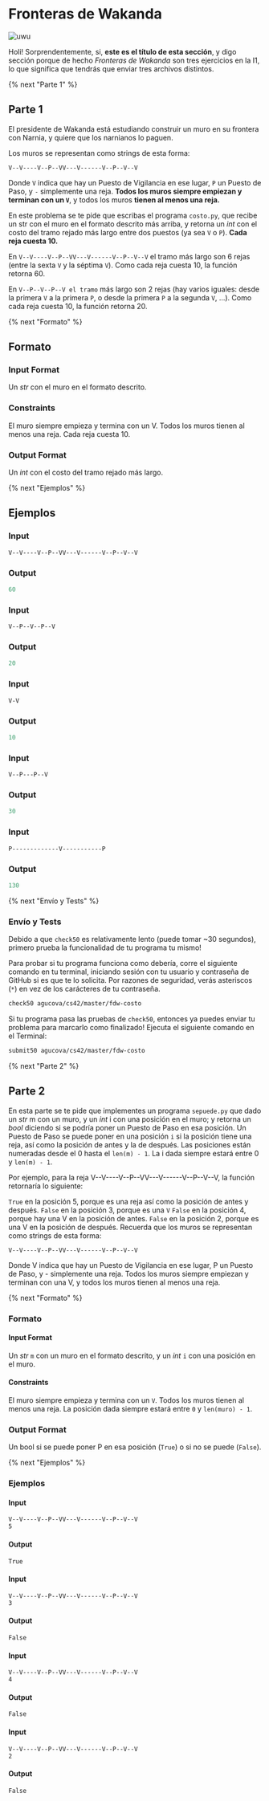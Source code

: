 # Fronteras de Wakanda

![uwu](https://nypost.com/wp-content/uploads/sites/2/2019/12/wakanda-usda.jpg?quality=90&strip=all&w=618&h=410&crop=1)

Holi! Sorprendentemente, si, **este es el título de esta sección**, y digo sección porque de hecho *Fronteras de Wakanda* son tres ejercicios en la I1, lo que significa que tendrás que enviar tres archivos distintos.

{% next "Parte 1" %}

## Parte 1

El presidente de Wakanda está estudiando construir un muro en su frontera con Narnia, y quiere que los narnianos lo paguen.

Los muros se representan como strings de esta forma:

```
V--V----V--P--VV---V------V--P--V--V
```

Donde `V` indica que hay un Puesto de Vigilancia en ese lugar, `P` un Puesto de Paso, y `-` simplemente una reja. **Todos los muros siempre empiezan y terminan con un `V`**, y todos los muros **tienen al menos una reja.**

En este problema se te pide que escribas el programa `costo.py`, que recibe un str con el muro en el formato descrito más arriba, y retorna un *int* con el costo del tramo rejado más largo entre dos puestos (ya sea `V` o `P`). **Cada reja cuesta 10.**

En `V--V----V--P--VV---V------V--P--V--V` el tramo más largo son 6 rejas (entre la sexta `V` y la séptima `V`). Como cada reja cuesta 10, la función retorna 60.

En `V--P--V--P--V el tramo` más largo son 2 rejas (hay varios iguales: desde la primera `V` a la primera `P`, o desde la primera `P` a la segunda `V`, ...). Como cada reja cuesta 10, la función retorna 20.

{% next "Formato" %}

## Formato

### Input Format

Un *str* con el muro en el formato descrito.

### Constraints

El muro siempre empieza y termina con un V. Todos los muros tienen al menos una reja. Cada reja cuesta 10.

### Output Format

Un *int* con el costo del tramo rejado más largo.

{% next "Ejemplos" %}

## Ejemplos

### Input

```
V--V----V--P--VV---V------V--P--V--V
```

### Output

```python
60
```

### Input

```
V--P--V--P--V
```

### Output

```python
20
```

### Input

```
V-V
```

### Output

```python
10
```

### Input

```
V--P---P--V
```

### Output

```python
30
```

### Input

```
P-------------V-----------P
```
### Output

```python
130
```

{% next "Envío y Tests" %}

### Envío y Tests

Debido a que `check50` es relativamente lento (puede tomar ~30 segundos), primero prueba la funcionalidad de tu programa tu mismo!

Para probar si tu programa funciona como debería, corre el siguiente comando en tu terminal, iniciando sesión con tu usuario y contraseña de GitHub si es que te lo solicita. Por razones de seguridad, verás asteriscos (`*`) en vez de los carácteres de tu contraseña.

```bash
check50 agucova/cs42/master/fdw-costo
```

Si tu programa pasa las pruebas de `check50`, entonces ya puedes enviar tu problema para marcarlo como finalizado! Ejecuta el siguiente comando en el Terminal:

```bash
submit50 agucova/cs42/master/fdw-costo
```

{% next "Parte 2" %}

## Parte 2

En esta parte se te pide que implementes un programa `sepuede.py` que dado un *str* m con un muro, y un *int* i con una posición en el muro; y retorna un *bool* diciendo si se podría poner un Puesto de Paso en esa posición. Un Puesto de Paso se puede poner en una posición `i` si la posición tiene una reja, así como la posición de antes y la de después. Las posiciones están numeradas desde el 0 hasta el `len(m) - 1`. La i dada siempre estará entre 0 y `len(m) - 1`.

Por ejemplo, para la reja V--V----V--P--VV---V------V--P--V--V, la función retornaría lo siguiente:

`True` en la posición 5, porque es una reja así como la posición de antes y después.
`False` en la posición 3, porque es una `V`
`False` en la posición 4, porque hay una V en la posición de antes.
`False` en la posición 2, porque es una V en la posición de después.
Recuerda que los muros se representan como strings de esta forma:

```
V--V----V--P--VV---V------V--P--V--V

```

Donde V indica que hay un Puesto de Vigilancia en ese lugar, P un Puesto de Paso, y - simplemente una reja. Todos los muros siempre empiezan y terminan con una V, y todos los muros tienen al menos una reja.

{% next "Formato" %}


### Formato

#### Input Format

Un *str* `m` con un muro en el formato descrito, y un *int* `i` con una posición en el muro.

#### Constraints

El muro siempre empieza y termina con un `V`.
Todos los muros tienen al menos una reja.
La posición dada siempre estará entre `0` y `len(muro) - 1`.

### Output Format

Un bool si se puede poner P en esa posición (`True`) o si no se puede (`False`).

{% next "Ejemplos" %}

### Ejemplos

#### Input

```
V--V----V--P--VV---V------V--P--V--V
5
```

#### Output

```
True
```

#### Input

```
V--V----V--P--VV---V------V--P--V--V
3
```

#### Output

```
False
```

#### Input

```
V--V----V--P--VV---V------V--P--V--V
4

```
#### Output

```
False
```

#### Input

```
V--V----V--P--VV---V------V--P--V--V
2
```

#### Output

```
False
```
